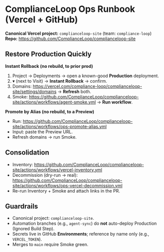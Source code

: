 # ComplianceLoop Ops Runbook (Vercel + GitHub)

**Canonical Vercel project:** `complianceloop-site` (team: `compliance-loop`)  
**Repo:** https://github.com/ComplianceLoop/complianceloop-site

## Restore Production Quickly

**Instant Rollback (no rebuild, to prior prod)**
1. Project → Deployments → open a known-good **Production** deployment.
2. ▾ (next to Visit) → **Instant Rollback** → confirm.
3. Domains: https://vercel.com/compliance-loop/complianceloop-site/settings/domains → **Refresh** both.
4. Smoke: https://github.com/ComplianceLoop/complianceloop-site/actions/workflows/agent-smoke.yml → **Run workflow**.

**Promote by Alias (no rebuild, to a Preview)**
- Run: https://github.com/ComplianceLoop/complianceloop-site/actions/workflows/ops-promote-alias.yml  
- Input: paste the Preview URL.  
- Refresh domains → run Smoke.

## Consolidation

- Inventory: https://github.com/ComplianceLoop/complianceloop-site/actions/workflows/vercel-inventory.yml  
- Decommission (dry-run → real): https://github.com/ComplianceLoop/complianceloop-site/actions/workflows/ops-vercel-decommission.yml  
- Re-run Inventory + Smoke and attach links in the PR.

## Guardrails

- Canonical project: `complianceloop-site`.  
- Automation branches (e.g., `agent-sync`) do **not** auto-deploy Production (Ignored Build Step).  
- Secrets live in GitHub **Environments**; reference by name only (e.g., `VERCEL_TOKEN`).  
- Merges to `main` require Smoke green.
